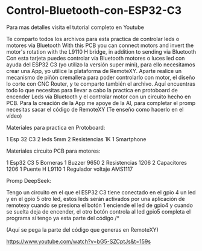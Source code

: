 # Control-Bluetooth-con-ESP32-C3
Para mas detalles visita el tutorial completo en Youtube

Te comparto todos los archivos para esta practica de controlar leds o motores via Bluetooth
With this PCB you can connect motors and invert the motor's rotation with the L9110 H bridge, in addition to sending via Bluetooth
Con esta tarjeta puedes controlar vía Bluetooth motores o luces led con ayuda del ESP32 C3 (yo utilizo la versión super mini), para ello necesitamos crear una App, yo utilice la plataforma de RemoteXY.
Aparte realice un mecanismo de piñón cremallera para poder controlarlo con motor, el diseño lo corte con CNC Router, y te comparto también el archivo.
Aquí encuentras todo lo que necesitas para llevar a cabo la practica en protoboard de encender Leds vía Bluetooth y el controlar motor con un circuito hecho en PCB.
Para la creación de la App me apoye de la AI, para completar el promp necesitas sacar el código de RemoteXY (Te enseño como hacerlo en el vídeo)

Materiales para practica en Protoboard:

1 Esp 32 C3
2 leds 5mm
2 Resistencias 1K
1 Smartphone


Materiales circuito PCB para motores:

1 Esp32 C3
5 Borneras
1 Buzzer 9650
2 Resistencias 1206
2 Capacitores 1206
1 Puente H L9110
1 Regulador voltaje AMS1117


Promp DeepSeek:

Tengo un circuito en el que el ESP32 C3 tiene conectado en el gpio 4 un led y en el gpio 5 otro led, estos leds serán activados por una aplicación de remotexy cuando se presiona el botón 1 enciende el led de gpio4 y cuando se suelta deja de encender, el otro botón controla al led gpio5 completa el programa si tengo ya esta parte del código /*

(Aquí se pega la parte del código que generas en RemoteXY)

https://www.youtube.com/watch?v=bG5-SZCptJs&t=159s



